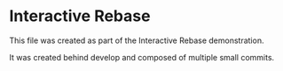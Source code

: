# Interactive Rebase

This file was created as part of the Interactive Rebase demonstration.

It was created behind develop and composed of multiple small commits.